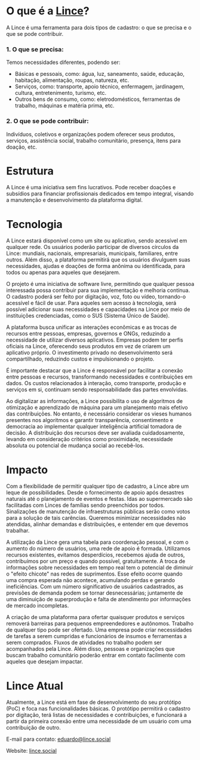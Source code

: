 # O que é a <a href='https://www.lince.social'>Lince</a>?
A Lince é uma ferramenta para dois tipos de cadastro: o que se precisa e o que se pode contribuir.
### 1. O que se precisa:
Temos necessidades diferentes, podendo ser:
* Básicas e pessoais, como: água, luz, saneamento, saúde, educação, habitação, alimentação, roupas, natureza, etc.
* Serviços, como: transporte, apoio técnico, enfermagem, jardinagem, cultura, entretenimento, turismo, etc.
* Outros bens de consumo, como: eletrodomésticos, ferramentas de trabalho, máquinas e matéria prima, etc.
### 2. O que se pode contribuir:
Indivíduos, coletivos e organizações podem oferecer seus produtos, serviços, assistência social, trabalho comunitário, presença, itens para doação, etc.
# Estrutura
A Lince é uma iniciativa sem fins lucrativos. Pode receber doações e subsídios para financiar profissionais dedicados em tempo integral, visando a manutenção e desenvolvimento da plataforma digital.
# Tecnologia
A Lince estará disponível como um site ou aplicativo, sendo acessível em qualquer rede. Os usuários poderão participar de diversos círculos da Lince: mundiais, nacionais, empresariais, municipais, familiares, entre outros. Além disso, a plataforma permitirá que os usuários divulguem suas necessidades, ajudas e doações de forma anônima ou identificada, para todos ou apenas para aqueles que desejarem.

O projeto é uma iniciativa de software livre, permitindo que qualquer pessoa interessada possa contribuir para sua implementação e melhoria contínua. O cadastro poderá ser feito por digitação, voz, foto ou vídeo, tornando-o acessível e fácil de usar. Para aqueles sem acesso à tecnologia, será possível adicionar suas necessidades e capacidades na Lince por meio de instituições credenciadas, como o SUS (Sistema Único de Saúde).

A plataforma busca unificar as interações econômicas e as trocas de recursos entre pessoas, empresas, governos e ONGs, reduzindo a necessidade de utilizar diversos aplicativos. Empresas podem ter perfis oficiais na Lince, oferecendo seus produtos em vez de criarem um aplicativo próprio. O investimento privado no desenvolvimento será compartilhado, reduzindo custos e impulsionando o projeto.

É importante destacar que a Lince é responsável por facilitar a conexão entre pessoas e recursos, transformando necessidades e contribuições em dados. Os custos relacionados à interação, como transporte, produção e serviços em si, continuam sendo responsabilidade das partes envolvidas.

Ao digitalizar as informações, a Lince possibilita o uso de algoritmos de otimização e aprendizado de máquina para um planejamento mais efetivo das contribuições. No entanto, é necessário considerar os vieses humanos presentes nos algoritmos e garantir transparência, consentimento e democracia ao implementar qualquer inteligência artificial tomadora de decisão. A distribuição dos recursos deve ser avaliada cuidadosamente, levando em consideração critérios como proximidade, necessidade absoluta ou potencial de mudança social ao recebê-los.
# Impacto
Com a flexibilidade de permitir qualquer tipo de cadastro, a Lince abre um leque de possibilidades. Desde o fornecimento de apoio após desastres naturais até o planejamento de eventos e festas. Idas ao supermercado são facilitadas com Linces de famílias sendo preenchidos por todos. Sinalizações de manutenção de infraestruturas públicas serão como votos para a solução de tais carências. Queremos minimizar necessidades não atendidas, alinhar demandas e distribuições, e entender em que devemos trabalhar.

A utilização da Lince gera uma tabela para coordenação pessoal, e com o aumento do número de usuários, uma rede de apoio é formada. Utilizamos recursos existentes, evitamos desperdícios, recebemos ajuda de outros, contribuímos por um preço e quando possível, gratuitamente.
A troca de informações sobre necessidades em tempo real tem o potencial de diminuir o "efeito chicote" nas redes de suprimentos. Esse efeito ocorre quando uma compra esperada não acontece, acumulando perdas e gerando ineficiências. Com um número significativo de usuários cadastrados, as previsões de demanda podem se tornar desnecessárias; juntamente de uma diminuição de superprodução e falta de atendimento por informações de mercado incompletas.

A criação de uma plataforma para ofertar quaisquer produtos e serviços removerá barreiras para pequenos empreendedores e autônomos. Trabalho de qualquer tipo pode ser ofertado. Uma empresa pode criar necessidades de tarefas a serem cumpridas e funcionários de insumos e ferramentas a serem comprados. Fluxos de atividades no trabalho podem ser acompanhados pela Lince. Além disso, pessoas e organizações que buscam trabalho comunitário poderão entrar em contato facilmente com aqueles que desejam impactar.
# Lince Atual
Atualmente, a Lince está em fase de desenvolvimento do seu protótipo (PoC) e foca nas funcionalidades básicas. O protótipo permitirá o cadastro por digitação, terá listas de necessidades e contribuições, e funcionará a partir da primeira conexão entre uma necessidade de um usuário com uma contribuição de outro.

E-mail para contato: eduardo@lince.social

Website: <a href='https://www.lince.social'>lince.social</a>

